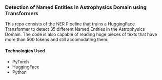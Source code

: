 ### Detection of Named Entities in Astrophysics Domain using Transformers

This repo consists of the NER Pipeline that trains a HuggingFace Transformer to detect 35 different Named Entities in the Astrophysics Domain. The code is also capable of reading huge pieces of texts that have more than 500 tokens and still accomodating them.

#### Technologies Used
* PyTorch
* HuggingFace
* Python


